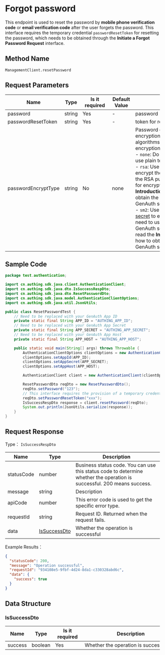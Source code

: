 # Forgot password

<!--
Warning ⚠️:
Do not modify this document directly,
https://github\.com/Authing/authing-docs-factory
Use this project to generate
-->

<LastUpdated />

This endpoint is used to reset the password by **mobile phone verification code** or **email verification code** after the user forgets the password. This interface requires the temporary credential `passwordResetToken` for resetting the password, which needs to be obtained through the **Initiate a Forgot Password Request** interface.

## Method Name

`ManagementClient.resetPassword`

## Request Parameters

| Name                | Type   | <div style="width:80px">Is it required</div> | <div style="width:60px">Default Value</div> | <div style="width:300px">Description</div>                                                                                                                                                                                                                                                                                                                                                                                                                                                                                                                                                                                                                                                                                                            | <div style="width:200px">Example Value</div> |
| ------------------- | ------ | -------------------------------------------- | ------------------------------------------- | ----------------------------------------------------------------------------------------------------------------------------------------------------------------------------------------------------------------------------------------------------------------------------------------------------------------------------------------------------------------------------------------------------------------------------------------------------------------------------------------------------------------------------------------------------------------------------------------------------------------------------------------------------------------------------------------------------------------------------------------------------- | -------------------------------------------- |
| password            | string | Yes                                          | -                                           | password                                                                                                                                                                                                                                                                                                                                                                                                                                                                                                                                                                                                                                                                                                                                              |                                              |
| passwordResetToken  | string | Yes                                          | -                                           | token for resetting password                                                                                                                                                                                                                                                                                                                                                                                                                                                                                                                                                                                                                                                                                                                          |                                              |
| passwordEncryptType | string | No                                           | none                                        | Password encryption type, supports encryption using RSA256 and SM2 algorithms. The default is `none`, no encryption. <br>- `none`: Do not encrypt the password, use plain text for transmission. <br>- `rsa`: Use RSA256 algorithm to encrypt the password, and need to use the RSA public key of GenAuth service for encryption. Please read the **Introduction** section to learn how to obtain the RSA256 public key of GenAuth service. <br>- `sm2`: Use [SM2 algorithm of national secret](https://baike.baidu.com/item/SM2/15081831) to encrypt the password, and need to use the SM2 public key of GenAuth service for encryption. Please read the **Introduction** section to learn how to obtain the SM2 public key of GenAuth service. <br> | `none`                                       |

## Sample Code

```java
package test.authentication;

import cn.authing.sdk.java.client.AuthenticationClient;
import cn.authing.sdk.java.dto.IsSuccessRespDto;
import cn.authing.sdk.java.dto.ResetPasswordDto;
import cn.authing.sdk.java.model.AuthenticationClientOptions;
import cn.authing.sdk.java.util.JsonUtils;

public class ResetPasswordTest {
    // Need to be replaced with your GenAuth App ID
    private static final String APP_ID = "AUTHING_APP_ID";
    // Need to be replaced with your GenAuth App Secret
    private static final String APP_SECRET = "AUTHING_APP_SECRET";
    // Need to be replaced with your GenAuth App Host
    private static final String APP_HOST = "AUTHING_APP_HOST";

    public static void main(String[] args) throws Throwable {
        AuthenticationClientOptions clientOptions = new AuthenticationClientOptions();
        clientOptions.setAppId(APP_ID);
        clientOptions.setAppSecret(APP_SECRET);
        clientOptions.setAppHost(APP_HOST);

        AuthenticationClient client = new AuthenticationClient(clientOptions);

        ResetPasswordDto reqDto = new ResetPasswordDto();
        reqDto.setPassword("123");
        // This interface requires the provision of a temporary credential passwordResetToken for resetting the password. This parameter needs to be obtained by initiating a forgotten password request interface.
        reqDto.setPasswordResetToken("xxx");
        IsSuccessRespDto response = client.resetPassword(reqDto);
        System.out.println(JsonUtils.serialize(response));
    }
}

```

## Request Response

Type： `IsSuccessRespDto`

| Name       | Type                                     | Description                                                                                                             |
| ---------- | ---------------------------------------- | ----------------------------------------------------------------------------------------------------------------------- |
| statusCode | number                                   | Business status code. You can use this status code to determine whether the operation is successful. 200 means success. |
| message    | string                                   | Description                                                                                                             |
| apiCode    | number                                   | This error code is used to get the specific error type.                                                                 |
| requestId  | string                                   | Request ID. Returned when the request fails.                                                                            |
| data       | <a href="#IsSuccessDto">IsSuccessDto</a> | Whether the operation is successful                                                                                     |

Example Results：

```json
{
  "statusCode": 200,
  "message": "Operation successful",
  "requestId": "934108e5-9fbf-4d24-8da1-c330328abd6c",
  "data": {
    "success": true
  }
}
```

## Data Structure

### <a id="IsSuccessDto"></a> IsSuccessDto

| Name    | Type    | <div style="width:80px">Is it required</div> | <div style="width:300px">Description</div> | <div style="width:200px">Example Value</div> |
| ------- | ------- | -------------------------------------------- | ------------------------------------------ | -------------------------------------------- |
| success | boolean | Yes                                          | Whether the operation is successful        | `true`                                       |
